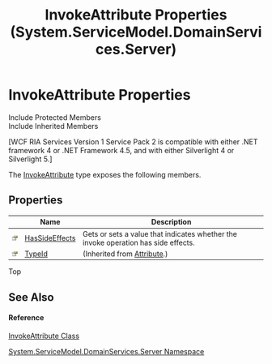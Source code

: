﻿---
title: InvokeAttribute Properties (System.ServiceModel.DomainServices.Server)
TOCTitle: InvokeAttribute Properties
ms:assetid: Properties.T:System.ServiceModel.DomainServices.Server.InvokeAttribute
ms:mtpsurl: https://msdn.microsoft.com/en-us/library/system.servicemodel.domainservices.server.invokeattribute_properties(v=VS.91)
ms:contentKeyID: 28754742
ms.date: 01/27/2012
mtps_version: v=VS.91
---

# InvokeAttribute Properties

Include Protected Members  
Include Inherited Members  

\[WCF RIA Services Version 1 Service Pack 2 is compatible with either .NET framework 4 or .NET Framework 4.5, and with either Silverlight 4 or Silverlight 5.\]

The [InvokeAttribute](ff422624\(v=vs.91\).md) type exposes the following members.

## Properties

<table>
<thead>
<tr class="header">
<th> </th>
<th>Name</th>
<th>Description</th>
</tr>
</thead>
<tbody>
<tr class="odd">
<td><img src="images\Ff422600.pubproperty(en-us,VS.91).gif" title="Public property" alt="Public property" /></td>
<td><a href="ff423418(v=vs.91).md">HasSideEffects</a></td>
<td>Gets or sets a value that indicates whether the invoke operation has side effects.</td>
</tr>
<tr class="even">
<td><img src="images\Ff422600.pubproperty(en-us,VS.91).gif" title="Public property" alt="Public property" /></td>
<td><a href="https://msdn.microsoft.com/en-us/library/sa1bf03e">TypeId</a></td>
<td>(Inherited from <a href="https://msdn.microsoft.com/en-us/library/e8kc3626">Attribute</a>.)</td>
</tr>
</tbody>
</table>

Top

## See Also

#### Reference

[InvokeAttribute Class](ff422624\(v=vs.91\).md)

[System.ServiceModel.DomainServices.Server Namespace](ff423220\(v=vs.91\).md)

